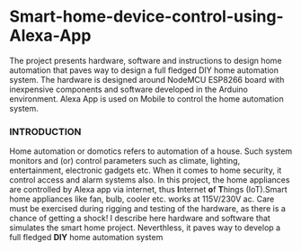 # Smart-home-device-control-using-Alexa-App
The project presents hardware, software and instructions to design home automation that paves way to design a full fledged DIY home automation system.  The hardware is designed around NodeMCU ESP8266 board with inexpensive components and software developed in the Arduino environment. Alexa App is used on Mobile to control the home automation system.
### INTRODUCTION ###
Home automation or domotics refers to automation of a house. Such system monitors and (or) control parameters such as climate, lighting, entertainment, electronic gadgets etc. When it comes to home security, it control access and alarm systems also. In this project, the home appliances are controlled by Alexa app via internet, thus **I**nternet **o**f **T**hings (IoT).Smart home appliances like fan, bulb, cooler etc. works at 115V/230V ac. Care must be exercised during rigging and testing of the hardware, as there is a chance of getting a shock! I describe here hardware and software that simulates the smart home project. Neverthless, it paves way to develop a full fledged **DIY** home automation system   
